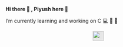 **Hi there 👋 , Piyush here :boy:**

I’m currently learning and working on C :computer: 🔭 🌱 

 <img style="display: block;-webkit-user-select: none;margin: auto;cursor: zoom-in;background-color: hsl(0, 0%, 90%);" src="https://user-images.githubusercontent.com/33700292/101157406-eec79080-35de-11eb-9543-5c57727a309b.gif" width="30" height="26">





